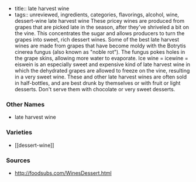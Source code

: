 - title:: late harvest wine
- tags:: unreviewed, ingredients, categories, flavorings, alcohol, wine, dessert-wine
late harvest wine These pricey wines are produced from grapes that are picked late in the season, after they've shriveled a bit on the vine. This concentrates the sugar and allows producers to turn the grapes into sweet, rich dessert wines. Some of the best late harvest wines are made from grapes that have become moldy with the Botrytis cinerea fungus (also known as "noble rot"). The fungus pokes holes in the grape skins, allowing more water to evaporate. Ice wine = icewine = eiswein is an especially sweet and expensive kind of late harvest wine in which the dehydrated grapes are allowed to freeze on the vine, resulting in a very sweet wine. These and other late harvest wines are often sold in half-bottles, and are best drunk by themselves or with fruit or light desserts. Don't serve them with chocolate or very sweet desserts.

### Other Names

* late harvest wine

### Varieties

* [[dessert-wine]]

### Sources
* http://foodsubs.com/WinesDessert.html
